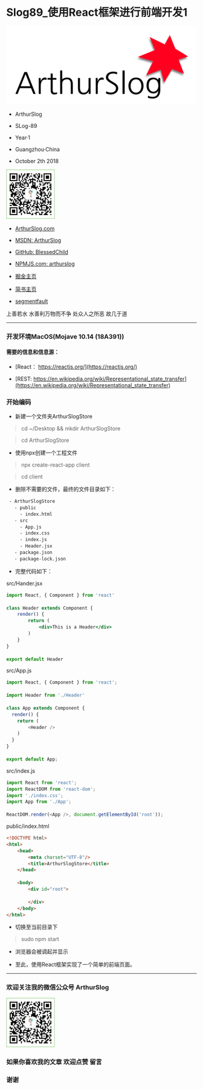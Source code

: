 # Slog89_使用React框架进行前端开发1
![ArthurSlog](https://github.com/BlessedChild/ArthurSlog/blob/master/ArthurSlog_Logo.png?raw=true)

* ArthurSlog
* SLog-89
* Year·1

* Guangzhou·China
* October 2th 2018

![关注微信公众号“ArthurSlog”](https://github.com/BlessedChild/LogofAxu/blob/master/images/icon_128.jpg?raw=true "微信扫描二维码，关注我的公众号")

* [ArthurSlog.com](http://www.arthurslog.com)

* [MSDN: ArthurSlog](https://blog.csdn.net/u010997452/article/list/1)

* [GitHub: BlessedChild](https://github.com/BlessedChild/ArthurSlog)

* [NPMJS.com: arthurslog](https://www.npmjs.com/~arthurslog)

* [掘金主页](https://juejin.im/user/59f2a424f265da432f305c66/posts)

* [简书主页](https://www.jianshu.com/u/b9ebe10f0534)

* [segmentfault](https://segmentfault.com/u/arthurslog/articles)

上善若水 水善利万物而不争 处众人之所恶 故几于道

---

### 开发环境MacOS(Mojave 10.14 (18A391))

#### 需要的信息和信息源：

* [React： https://reactjs.org/](https://reactjs.org/)


* [REST: https://en.wikipedia.org/wiki/Representational_state_transfer](https://en.wikipedia.org/wiki/Representational_state_transfer)

### 开始编码

* 新建一个文件夹ArthurSlogStore

> cd ~/Desktop && mkdir ArthurSlogStore

> cd ArthurSlogStore

* 使用npx创建一个工程文件

> npx create-react-app client

> cd client

* 删除不需要的文件，最终的文件目录如下：

``` txt
 - ArthurSlogStore
   - public
     - index.html
   - src
     - App.js
     - index.css
     - index.js
     - Header.jsx
   - package.json
   - package-lock.json
```

* 完整代码如下：

src/Hander.jsx
``` jsx
import React, { Component } from 'react'

class Header extends Component {
    render() {
        return (
            <div>This is a Header</div>
        )
    }
}

export default Header
```

src/App.js
``` js
import React, { Component } from 'react';

import Header from './Header'

class App extends Component {
  render() {
    return (
        <Header />
    )
  }
}

export default App;
```

src/index.js
``` js
import React from 'react';
import ReactDOM from 'react-dom';
import './index.css';
import App from './App';

ReactDOM.render(<App />, document.getElementById('root'));
```

public/index.html
``` html
<!DOCTYPE html>
<html>
    <head>
        <meta charset="UTF-8"/>
        <title>ArthurSlogStore</title>
    </head>

    <body>
        <div id="root">
            
        </div>
    </body>
</html>
```

* 切换至当前目录下

> sudo npm start

* 浏览器会被调起并显示

* 至此，使用React框架实现了一个简单的前端页面。

---

### 欢迎关注我的微信公众号 ArthurSlog

![关注微信公众号“ArthurSlog”](https://github.com/BlessedChild/LogofAxu/blob/master/images/icon_128.jpg?raw=true "微信扫描二维码，关注我的公众号")

### 如果你喜欢我的文章 欢迎点赞 留言
### 谢谢